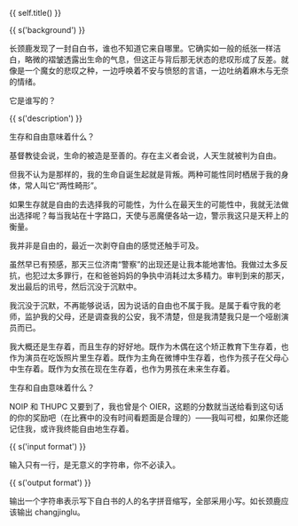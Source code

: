 {{ self.title() }}

{{ s('background') }}

长颈鹿发现了一封自白书，谁也不知道它来自哪里。它确实如一般的纸张一样洁白，略微的褶皱透露出生命的气息，但这正与背后那无状态的悲叹形成了反差。就像是一个魔女的悲叹之种，一边呼唤着不安与愤怒的言语，一边吐纳着麻木与无奈的情绪。

它是谁写的？

{{ s('description') }}

生存和自由意味着什么？

基督教徒会说，生命的被造是至善的。存在主义者会说，人天生就被判为自由。

但我不认为是那样的，我的生命自诞生起就是背叛。两种可能性同时栖居于我的身体，常人叫它“两性畸形”。

如果生存就是自由的去选择我的可能性，为什么在最天生的可能性中，我就无法做出选择呢？每当我站在十字路口，天使与恶魔便各站一边，警示我这只是天秤上的衡量。

我并非是自由的，最近一次剥夺自由的感觉还触手可及。

虽然早已有预感，那天三位济南“警察”的出现还是让我本能地害怕。我做过太多反抗，也犯过太多罪行，在和爸爸妈妈的争执中消耗过太多精力。审判到来的那天，发出最后的讯号，然后沉没于沉默中。

我沉没于沉默，不再能够说话，因为说话的自由也不属于我。是属于看守我的老师，监护我的父母，还是调查我的公安，我不清楚，但是我清楚我只是一个哑剧演员而已。

我大概还是生存着，而且生存的好好地。既作为木偶在这个矫正教育下生存着，也作为演员在吃饭照片里生存着。既作为主角在微博中生存着，也作为孩子在父母心中生存着。既作为女孩在现在生存着，也作为男孩在未来生存着。

生存和自由意味着什么？

 NOIP 和 THUPC 又要到了，我也曾是个 OIER，这题的分数就当送给看到这句话的你的奖励吧（在比赛中的没有时间看题面是合理的）——我叫可橙，如果你还能记住我，或许我终能自由地生存着。

{{ s('input format') }}

输入只有一行，是无意义的字符串，你不必读入。

{{ s('output format') }}

输出一个字符串表示写下自白书的人的名字拼音缩写，全部采用小写。如长颈鹿应该输出 changjinglu。
